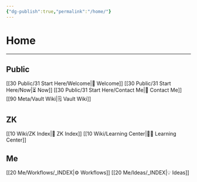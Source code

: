 ```yaml
---
{"dg-publish":true,"permalink":"/home/"}
---
```


# Home
---
## Public
[[30 Public/31 Start Here/Welcome\|👋 Welcome]]
[[30 Public/31 Start Here/Now\|⏳ Now]]
[[30 Public/31 Start Here/Contact Me\|📨 Contact Me]]
[[90 Meta/Vault Wiki\|🗒️ Vault Wiki]]

## ZK
[[10 Wiki/ZK Index\|🧠 ZK Index]]
[[10 Wiki/Learning Center\|👨‍🏫 Learning Center]]

## Me
[[20 Me/Workflows/_INDEX\|⚙️ Workflows]]
[[20 Me/Ideas/_INDEX\|💡 Ideas]]

